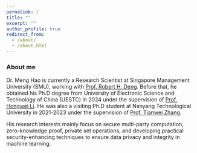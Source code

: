 ```yaml
---
permalink: /
title: ""
excerpt: ""
author_profile: true
redirect_from: 
  - /about/
  - /about.html
---
```


### About me
Dr. Meng Hao is currently a Research Scientist at Singapore Management University (SMU), working with [Prof. Robert H. Deng](http://www.mysmu.edu/faculty/robertdeng/). Before that, he obtained his Ph.D degree from University of Electronic Science and Technology of China (UESTC) in 2024 under the supervision of [Prof. Hongwei Li](https://scholar.google.com/citations?user=-o6u2gwAAAAJ&hl=zh-CN&oi=ao). He was also a visiting Ph.D student at Nanyang Technological University in 2021-2023 under the supervision of [Prof. Tianwei Zhang](https://personal.ntu.edu.sg/tianwei.zhang/). 

His research interests mainly focus on secure multi-party computation, zero-knowledge proof, private set operations, and developing practical security-enhancing techniques to ensure data privacy and integrity in machine learning. 


<!-- ### News

---
- <img src="https://zhangj111.github.io/images/new.gif">&nbsp; Aug 2024: Our paper "VulAdvisor: Natural Language Suggestion Generation for Software Vulnerability Repair" is accepted to ASE 2024. 
- <img src="https://zhangj111.github.io/images/new.gif">&nbsp; Jul 2024: Our three papers on "Python Type Inference", "Automated Program Repair", and "Smart Contract Auditing" are accepted to ICSE 2025. Congrats to all the co-authors!
- <img src="https://zhangj111.github.io/images/new.gif">&nbsp; Jul 2024: Our paper "PatchFinder: A Two-Phase Approach to Security Patch Tracing for Disclosed Vulnerabilities in Open-Source Software" is accepted to ISSTA 2024. Congrats to Kaixuan!
- <img src="https://zhangj111.github.io/images/new.gif">&nbsp; Mar 2024: I am hornored to serve as a PC Member of the APSEC ERA - Early Research Achievements-track!
- <img src="https://zhangj111.github.io/images/new.gif">&nbsp; Feb 2024: Our paper "Historical Embedding-Guided Efficient Large-Scale Federated Graph Learning" is accepted to SIGMOD 2024. Congrats to Anran!
- <img src="https://zhangj111.github.io/images/new.gif">&nbsp; Feb 2024: I am hornored to serve as a PC Member of the 40th Annual Computer Security Applications Conference (ACSAC 2024)!
- <img src="https://zhangj111.github.io/images/new.gif">&nbsp; Jan 2024: Our paper "BadEdit: Backdooring Large Language Models by Model Editing" is accepted to ICLR 2024. Congrats to Yanzhou!
- Dec 2023: Our paper "An Empirical Study on Noisy Label Learning for Program Understanding" is accepted to ICSE 2024. Congrats to Wenhan!
- Dec 2023: I am hornored to serve as a PC Member of the First International Workshop on Large Language Models for Code (LLM4Code)!
- Nov 2023: I am deeply honored to join the Program Committee of ASE 2024! I encourage SE researchers to submit high-quality papers and contribute to this top-tier conference!
- Sep 2023: Our paper "An Empirical Study on Fine-tuning Large Language Models of Code for Automated Program Repair" has received <img src="https://zhangj111.github.io/images/award.gif"><font color="red">ACM SIGSOFT Distinguished Paper Award</font> in ASE 2023.
- Aug 2023: Our paper "RUNNER: Responsible UNfair NEuron Repair for Enhancing Deep Neural Network Fairness" is accepted to ICSE 2024.
- Jul 2023: Our two papers "Learning to Locate and Describe Vulnerabilities" and "An Empirical Study on Fine-tuning Large Language Models of Code for Automated Program Repair" are accepted to ASE 2023.
- May 2023: Our paper "Detecting Condition-Related Bugs with Control Flow Graph Neural Network" is accepted to ISSTA 2023.

--- -->
<!--
<div class="footer" style="padding-left: 6px; font-weight: bold; color: #000000; text-align: center; font-size: 1.5em;">
  <table align="center" style="height: 100px; width: 100px;">
         style="display: none"
         //www.clustrmaps.com/map_v2.png?d=c0iE23T-kE1Z77RydQ1UoeK1VAiMMSYMmQ2R2rgt6Mk&cl=ffffff
        <tr>
                <th align="center">
                <script type="text/javascript" id="clstr_globe" src="//clustrmaps.com/globe.js?d=qAz8a6vT9oDJttjE07NAse4pOKtmO3Q4B5x6UWO5P9k"></script>
                </th>
        </tr>
  </table>
</div>
-->

